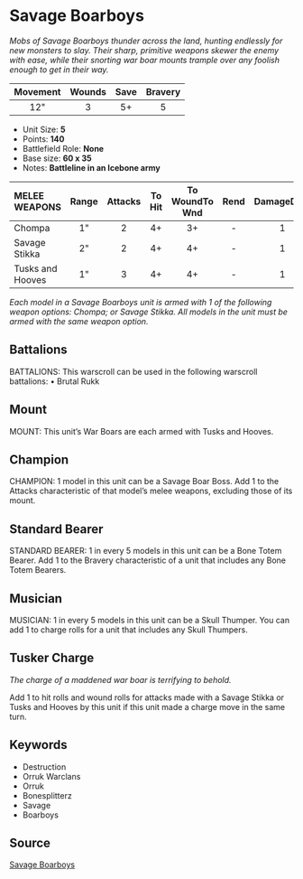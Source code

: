 # Savage Boarboys

_Mobs of Savage Boarboys thunder across the land, hunting endlessly for new monsters to slay. Their sharp, primitive weapons skewer the enemy with ease, while their snorting war boar mounts trample over any foolish enough to get in their way._


| Movement | Wounds | Save | Bravery |
|:--------:|:------:|:----:|:-------:|
| 12" | 3 | 5+ | 5 |

* Unit Size: **5**
* Points: **140**
* Battlefield Role: **None**
* Base size: **60 x 35**
* Notes: **Battleline in an Icebone army**

| MELEE WEAPONS | Range | Attacks | To Hit | To WoundTo Wnd | Rend | DamageDmg |
|:---|:--:|:--:|:--:|:--:|:--:|:--:|
| Chompa | 1" | 2 | 4+ | 3+ | - | 1 |
| Savage Stikka | 2" | 2 | 4+ | 4+ | - | 1 |
| Tusks and Hooves | 1" | 3 | 4+ | 4+ | - | 1 |


_Each model in a Savage Boarboys unit is armed with 1 of the following weapon options: Chompa; or Savage Stikka. All models in the unit must be armed with the same weapon option._

## Battalions

BATTALIONS: This warscroll can be used in the following warscroll battalions: • Brutal Rukk

## Mount

MOUNT: This unit’s War Boars are each armed with Tusks and Hooves.

## Champion

CHAMPION: 1 model in this unit can be a Savage Boar Boss. Add 1 to the Attacks characteristic of that model’s melee weapons, excluding those of its mount.

## Standard Bearer

STANDARD BEARER: 1 in every 5 models in this unit can be a Bone Totem Bearer. Add 1 to the Bravery characteristic of a unit that includes any Bone Totem Bearers.

## Musician

MUSICIAN: 1 in every 5 models in this unit can be a Skull Thumper. You can add 1 to charge rolls for a unit that includes any Skull Thumpers.

## Tusker Charge

_The charge of a maddened war boar is terrifying to behold._

Add 1 to hit rolls and wound rolls for attacks made with a Savage Stikka or Tusks and Hooves by this unit if this unit made a charge move in the same turn.

## Keywords

* Destruction
* Orruk Warclans
* Orruk
* Bonesplitterz
* Savage
* Boarboys


## Source

[Savage Boarboys](https://wahapedia.ru/aos3/factions/orruk-warclans/Savage-Boarboys)

